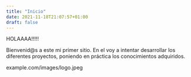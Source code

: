 ```yaml
---
title: "Inicio"
date: 2021-11-18T21:07:57+01:00
draft: false
---
```



HOLAAAA!!!!!

Bienvenid@s a este mi primer sitio. En el voy a intentar desarrollar los diferentes proyectos, poniendo en práctica los conocimientos adquiridos.

example.com/images/logo.jpeg
